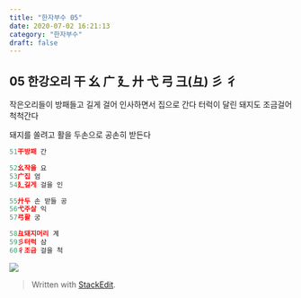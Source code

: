 ```yaml
---
title: "한자부수 05"
date: 2020-07-02 16:21:13
category: "한자부수"
draft: false
---
```

## 05 한강오리 干 幺 广 廴 廾 弋 弓 彐(彑) 彡 彳
작은오리들이  방패들고 길게 걸어 인사하면서  집으로 간다
터럭이 달린 돼지도 조금걸어 척척간다

돼지를 쏠려고 활을 두손으로 공손히  받든다
```js
51干방패 간

52幺작을 요
53广집 엄
54廴길게 걸을 인

55廾두 손 받들 공
56弋주살 익
57弓활 궁

58彑돼지머리 계
59彡터럭 삼
60彳조금 걸을 척
```

![](https://i.ibb.co/410CyRQ/2020-07-03-2-39-13.png )

> Written with [StackEdit](https://stackedit.io/).
<!--stackedit_data:
eyJoaXN0b3J5IjpbLTkwMjI2MTk1MCwxODQ2MDA0MzAxXX0=
-->